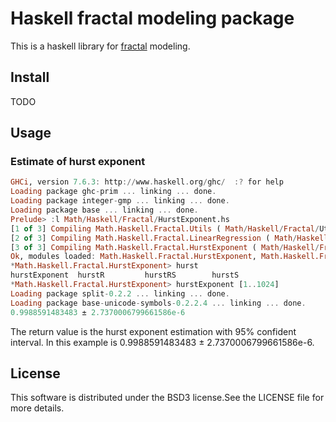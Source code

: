 # Haskell fractal modeling package

This is a haskell library for [fractal](http://en.wikipedia.org/wiki/fractal)
modeling. 

## Install

TODO

## Usage


### Estimate of hurst exponent 

```haskell
GHCi, version 7.6.3: http://www.haskell.org/ghc/  :? for help
Loading package ghc-prim ... linking ... done.
Loading package integer-gmp ... linking ... done.
Loading package base ... linking ... done.
Prelude> :l Math/Haskell/Fractal/HurstExponent.hs
[1 of 3] Compiling Math.Haskell.Fractal.Utils ( Math/Haskell/Fractal/Utils.hs, interpreted )
[2 of 3] Compiling Math.Haskell.Fractal.LinearRegression ( Math/Haskell/Fractal/LinearRegression.hs, interpreted )
[3 of 3] Compiling Math.Haskell.Fractal.HurstExponent ( Math/Haskell/Fractal/HurstExponent.hs, interpreted )
Ok, modules loaded: Math.Haskell.Fractal.HurstExponent, Math.Haskell.Fractal.LinearRegression, Math.Haskell.Fractal.Utils.
*Math.Haskell.Fractal.HurstExponent> hurst
hurstExponent  hurstR         hurstRS        hurstS
*Math.Haskell.Fractal.HurstExponent> hurstExponent [1..1024]
Loading package split-0.2.2 ... linking ... done.
Loading package base-unicode-symbols-0.2.2.4 ... linking ... done.
0.9988591483483 ± 2.7370006799661586e-6
```

The return value is the hurst exponent estimation with 95% confident interval.
In this example is 0.9988591483483 ± 2.7370006799661586e-6.


## License
This software is distributed under the BSD3 license.See the LICENSE file
for more details.
